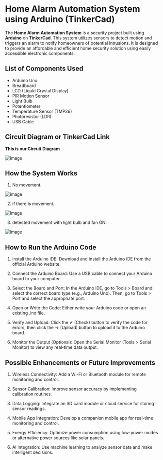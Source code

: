 # Home Alarm Automation System using Arduino (TinkerCad)

The **Home Alarm Automation System** is a security project built using **Arduino** on **TinkerCad**. This system utilizes sensors to detect motion and triggers an alarm to notify homeowners of potential intrusions. It is designed to provide an affordable and efficient home security solution using easily accessible electronic components.

##  List of Components Used
- Arduino Uno
- Breadboard
- LCD (Liquid Crystal Display)
- PIR Motion Sensor
- Light Bulb
- Potentiometer
- Temperature Sensor (TMP36)
- Photoresistor (LDR)
- USB Cable


## Circuit Diagram or TinkerCad Link
**This is our Circuit Diagram**

![image](https://github.com/user-attachments/assets/5870409c-977f-4e7f-9ad0-94327cb46893)


## How the System Works
1) No movement.
   
![image](https://scontent-mnl3-1.xx.fbcdn.net/v/t1.15752-9/483923167_1824635625046613_848285924999795230_n.png?_nc_cat=103&ccb=1-7&_nc_sid=9f807c&_nc_eui2=AeFU3C9TtTmlchA5qMzairb_PwVTGZm_fvI_BVMZmb9-8rqOl-yKKK6voAXc6XdwuQKcP8iWsGT0GX5FXu_gwaJh&_nc_ohc=UlbwGFtPvM4Q7kNvgEb_psx&_nc_oc=AdnKfq__tYELpwOgaW-wuCqRxiZCAlwqgOQjAAamrkaRybykCV50ES7yvykMalogv5Y&_nc_zt=23&_nc_ht=scontent-mnl3-1.xx&oh=03_Q7cD1wFta8JLIw48eezw58gr4hI6VdTO6GitpFkK2bYsGqQK4A&oe=68108A61)

2) if there is movement.
   
![image](https://scontent-mnl1-1.xx.fbcdn.net/v/t1.15752-9/483088742_656602757311755_3818135389740780242_n.png?_nc_cat=110&ccb=1-7&_nc_sid=9f807c&_nc_eui2=AeEgJGXih3z1ZXrJS6Qq1iS0ZtzQWLCTooJm3NBYsJOignW7OfKCM25GofVDjO0QH8mkrWDDCyQK9iEtGCUM1bFJ&_nc_ohc=tYbKTSwAkksQ7kNvgHxW6vy&_nc_oc=AdmM7SvirlFAHwPCooNm4Ooh2DIxJNVOSZWYCZlA2NbayiFk_YM4m6PD6xfi4g6IMK0&_nc_zt=23&_nc_ht=scontent-mnl1-1.xx&oh=03_Q7cD1wGAwiNBlsaK7Q-ewH7faoVglY0dap8mph7lHOHbIaXMnQ&oe=68105FD1)

3) detected movement with light bulb and fan ON.
   
![image](https://github.com/user-attachments/assets/5ef39425-a8dc-40a3-9660-8acff70b6acf)

## How to Run the Arduino Code

1) Install the Arduino IDE: Download and install the Arduino IDE from the official Arduino website.

2) Connect the Arduino Board: Use a USB cable to connect your Arduino board to your computer.

3) Select the Board and Port: In the Arduino IDE, go to Tools > Board and select the correct board type (e.g., Arduino Uno). Then, go to Tools > Port and select the appropriate port.

4) Open or Write the Code: Either write your Arduino code or open an existing .ino file.

5) Verify and Upload: Click the ✔ (Check) button to verify the code for errors, then click the → (Upload) button to upload it to the Arduino board.

6) Monitor the Output (Optional): Open the Serial Monitor (Tools > Serial Monitor) to view any real-time data output.

## Possible Enhancements or Future Improvements

1) Wireless Connectivity: Add a Wi-Fi or Bluetooth module for remote monitoring and control.

2) Sensor Calibration: Improve sensor accuracy by implementing calibration routines.

3) Data Logging: Integrate an SD card module or cloud service for storing sensor readings.

4) Mobile App Integration: Develop a companion mobile app for real-time monitoring and control.

5) Energy Efficiency: Optimize power consumption using low-power modes or alternative power sources like solar panels.

6) AI Integration: Use machine learning to analyze sensor data and make intelligent decisions.
